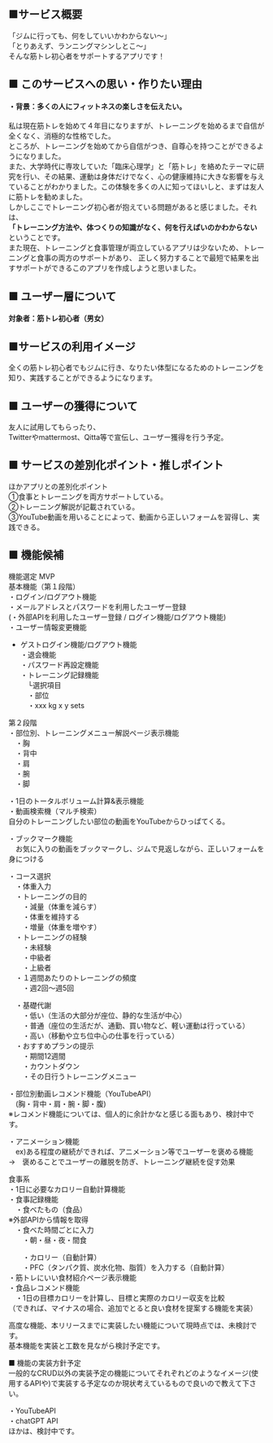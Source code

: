 ## ■サービス概要
「ジムに行っても、何をしていいかわからない〜」<br>
「とりあえず、ランニングマシンしとこ〜」<br>
そんな筋トレ初心者をサポートするアプリです！<br>


## ■ このサービスへの思い・作りたい理由
#### ・背景：多くの人にフィットネスの楽しさを伝えたい。

私は現在筋トレを始めて４年目になりますが、トレーニングを始めるまで自信が全くなく、消極的な性格でした。<br>
ところが、トレーニングを始めてから自信がつき、自尊心を持つことができるようになりました。<br>
また、大学時代に専攻していた「臨床心理学」と「筋トレ」を絡めたテーマに研究を行い、その結果、運動は身体だけでなく、心の健康維持に大きな影響を与えていることがわかりました。この体験を多くの人に知ってほいしと、まずは友人に筋トレを勧めました。<br>
しかしここでトレーニング初心者が抱えている問題があると感じました。それは、<br>
**「トレーニング方法や、体つくりの知識がなく、何を行えばいのかわからない** ということです。<br>
また現在、トレーニングと食事管理が両立しているアプリは少ないため、トレーニングと食事の両方のサポートがあり、
正しく努力することで最短で結果を出すサポートができるこのアプリを作成しようと思いました。<br>

## ■ ユーザー層について
#### 対象者：筋トレ初心者（男女）

## ■サービスの利用イメージ
全くの筋トレ初心者でもジムに行き、なりたい体型になるためのトレーニングを知り、実践することができるようになります。<br>

## ■ ユーザーの獲得について
友人に試用してもらったり、<br>
Twitterやmattermost、Qitta等で宣伝し、ユーザー獲得を行う予定。<br>


## ■ サービスの差別化ポイント・推しポイント
ほかアプリとの差別化ポイント<br>
①食事とトレーニングを両方サポートしている。<br>
②トレーニング解説が記載されている。<br>
③YouTube動画を用いることによって、動画から正しいフォームを習得し、実践できる。<br>

## ■ 機能候補
機能選定 MVP<br>
基本機能（第１段階）<br>
・ログイン/ログアウト機能<br>
・メールアドレスとパスワードを利用したユーザー登録<br>
(・外部APIを利用したユーザー登録 / ログイン機能/ログアウト機能)<br>
・ユーザー情報変更機能<br>

- ゲストログイン機能/ログアウト機能<br>
・退会機能<br>
・パスワード再設定機能<br>
・トレーニング記録機能<br>
　└選択項目<br>
　・部位<br>
　・xxx kg x y sets<br>


第２段階<br>
・部位別、トレーニングメニュー解説ページ表示機能<br>
　・胸<br>
　・背中<br>
　・肩<br>
　・腕<br>
　・脚<br>

・1日のトータルボリューム計算&表示機能<br>
・動画検索機（マルチ検索）<br>
自分のトレーニングしたい部位の動画をYouTubeからひっぱてくる。<br>

・ブックマーク機能<br>
　お気に入りの動画をブックマークし、ジムで見返しながら、正しいフォームを身につける<br>

・コース選択<br>
　・体重入力<br>
　・トレーニングの目的<br>
　　・減量（体重を減らす）<br>
　　・体重を維持する<br>
　　・増量（体重を増やす）<br>
　・トレーニングの経験<br>
　　・未経験<br>
　　・中級者<br>
　　・上級者<br>
　・１週間あたりのトレーニングの頻度<br>
　　・週2回〜週5回<br>

　・基礎代謝<br>
　　・低い（生活の大部分が座位、静的な生活が中心）<br>
　　・普通（座位の生活だが、通勤、買い物など、軽い運動は行っている）<br>
　　・高い（移動や立ち位中心の仕事を行っている）<br>
　・おすすめプランの提示<br>
　　・期間12週間<br>
　　・カウントダウン<br>
　　・その日行うトレーニングメニュー<br>


・部位別動画レコメンド機能（YouTubeAPI）<br>
　(胸・背中・肩・腕・脚・腹)<br>
※レコメンド機能については、個人的に余計かなと感じる面もあり、検討中です。<br>

・アニメーション機能<br>
　ex)ある程度の継続ができれば、アニメーション等でユーザーを褒める機能<br>
→　褒めることでユーザーの離脱を防ぎ、トレーニング継続を促す効果<br>

食事系<br>
・1日に必要なカロリー自動計算機能<br>
・食事記録機能<br>
　・食べたもの（食品）<br>
※外部APIから情報を取得<br>
　・食べた時間ごとに入力<br>
　　・朝・昼・夜・間食<br>

　　・カロリー（自動計算）<br>
　　・PFC（タンパク質、炭水化物、脂質）を入力する（自動計算）<br>
・筋トレにいい食材紹介ページ表示機能<br>
・食品レコメンド機能<br>
　・1日の目標カロリーを計算し、目標と実際のカロリー収支を比較<br>
（できれば、マイナスの場合、追加でとると良い食材を提案する機能を実装）<br>


高度な機能、本リリースまでに実装したい機能について現時点では、未検討です。<br>
基本機能を実装と工数を見ながら検討予定です。<br>


■ 機能の実装方針予定<br>
一般的なCRUD以外の実装予定の機能についてそれぞれどのようなイメージ(使用するAPIや)で実装する予定なのか現状考えているもので良いので教えて下さい。<br>

・YouTubeAPI<br>
・chatGPT API<br>
ほかは、検討中です。<br>
